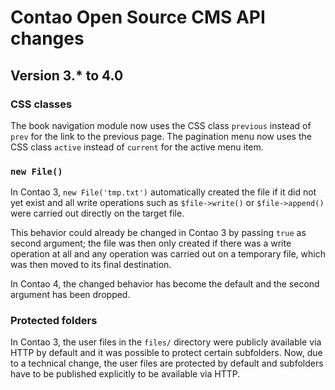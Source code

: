 Contao Open Source CMS API changes
==================================

Version 3.* to 4.0
------------------

### CSS classes

The book navigation module now uses the CSS class `previous` instead of `prev`
for the link to the previous page. The pagination menu now uses the CSS class
`active` instead of `current` for the active menu item.


### `new File()`

In Contao 3, `new File('tmp.txt')` automatically created the file if it did not
yet exist and all write operations such as `$file->write()` or `$file->append()`
were carried out directly on the target file.

This behavior could already be changed in Contao 3 by passing `true` as second
argument; the file was then only created if there was a write operation at all
and any operation was carried out on a temporary file, which was then moved to
its final destination.

In Contao 4, the changed behavior has become the default and the second argument
has been dropped.


### Protected folders

In Contao 3, the user files in the `files/` directory were publicly available
via HTTP by default and it was possible to protect certain subfolders. Now, due
to a technical change, the user files are protected by default and subfolders
have to be published explicitly to be available via HTTP.
